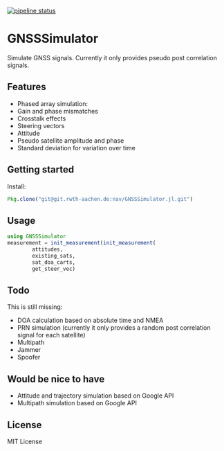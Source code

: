 [![pipeline status](https://git.rwth-aachen.de/nav/GNSSSimulator.jl/badges/master/pipeline.svg)](https://git.rwth-aachen.de/nav/GNSSSimulator.jl/commits/master)
# GNSSSimulator
Simulate GNSS signals. Currently it only provides pseudo post correlation signals.

## Features

 * Phased array simulation:
  * Gain and phase mismatches
  * Crosstalk effects
  * Steering vectors
  * Attitude
 * Pseudo satellite amplitude and phase
 * Standard deviation for variation over time

## Getting started

Install:
```julia
Pkg.clone("git@git.rwth-aachen.de:nav/GNSSSimulator.jl.git")
```

## Usage

```julia
using GNSSSimulator
measurement = init_measurement(init_measurement(
        attitudes,
        existing_sats,
        sat_doa_carts,
        get_steer_vec)
```

## Todo

This is still missing:

* DOA calculation based on absolute time and NMEA
* PRN simulation (currently it only provides a random post correlation signal for each satellite)
* Multipath
* Jammer
* Spoofer

## Would be nice to have

* Attitude and trajectory simulation based on Google API
* Multipath simulation based on Google API

## License

MIT License
